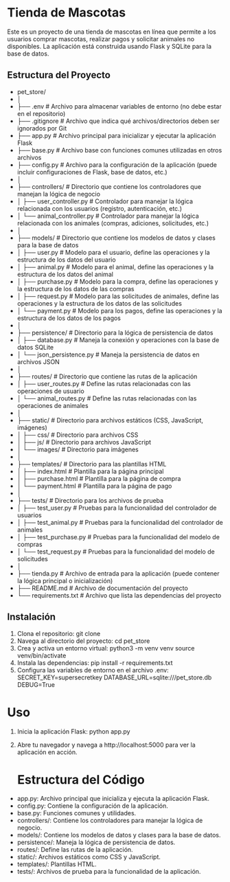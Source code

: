 # Tienda de Mascotas

Este es un proyecto de una tienda de mascotas en línea que permite a los usuarios comprar mascotas, realizar pagos y solicitar animales no disponibles. La aplicación está construida usando Flask y SQLite para la base de datos.

## Estructura del Proyecto

- pet_store/
- │
- ├── .env # Archivo para almacenar variables de entorno (no debe estar en el repositorio)
- ├── .gitignore # Archivo que indica qué archivos/directorios deben ser ignorados por Git
- ├── app.py # Archivo principal para inicializar y ejecutar la aplicación Flask
- ├── base.py # Archivo base con funciones comunes utilizadas en otros archivos
- ├── config.py # Archivo para la configuración de la aplicación (puede incluir configuraciones de Flask, base de datos, etc.)
- │
- ├── controllers/ # Directorio que contiene los controladores que manejan la lógica de negocio
- │ ├── user_controller.py # Controlador para manejar la lógica relacionada con los usuarios (registro, autenticación, etc.)
- │ └── animal_controller.py # Controlador para manejar la lógica relacionada con los animales (compras, adiciones, solicitudes, etc.)
- │
- ├── models/ # Directorio que contiene los modelos de datos y clases para la base de datos
- │ ├── user.py # Modelo para el usuario, define las operaciones y la estructura de los datos del usuario
- │ ├── animal.py # Modelo para el animal, define las operaciones y la estructura de los datos del animal
- │ ├── purchase.py # Modelo para la compra, define las operaciones y la estructura de los datos de las compras
- │ ├── request.py # Modelo para las solicitudes de animales, define las operaciones y la estructura de los datos de las solicitudes
- │ └── payment.py # Modelo para los pagos, define las operaciones y la estructura de los datos de los pagos
- │
- ├── persistence/ # Directorio para la lógica de persistencia de datos
- │ ├── database.py # Maneja la conexión y operaciones con la base de datos SQLite
- │ └── json_persistence.py # Maneja la persistencia de datos en archivos JSON
- │
- ├── routes/ # Directorio que contiene las rutas de la aplicación
- │ ├── user_routes.py # Define las rutas relacionadas con las operaciones de usuario
- │ └── animal_routes.py # Define las rutas relacionadas con las operaciones de animales
- │
- ├── static/ # Directorio para archivos estáticos (CSS, JavaScript, imágenes)
- │ ├── css/ # Directorio para archivos CSS
- │ ├── js/ # Directorio para archivos JavaScript
- │ └── images/ # Directorio para imágenes
- │
- ├── templates/ # Directorio para las plantillas HTML
- │ ├── index.html # Plantilla para la página principal
- │ ├── purchase.html # Plantilla para la página de compra
- │ └── payment.html # Plantilla para la página de pago
- │
- ├── tests/ # Directorio para los archivos de prueba
- │ ├── test_user.py # Pruebas para la funcionalidad del controlador de usuarios
- │ ├── test_animal.py # Pruebas para la funcionalidad del controlador de animales
- │ ├── test_purchase.py # Pruebas para la funcionalidad del modelo de compras
- │ └── test_request.py # Pruebas para la funcionalidad del modelo de solicitudes
- │
- ├── tienda.py # Archivo de entrada para la aplicación (puede contener la lógica principal o inicialización)
- ├── README.md # Archivo de documentación del proyecto
- └── requirements.txt # Archivo que lista las dependencias del proyecto



## Instalación

1. Clona el repositorio:
   git clone <url-del-repositorio>
2. Navega al directorio del proyecto:
    cd pet_store
3. Crea y activa un entorno virtual:
    python3 -m venv venv
    source venv/bin/activate
4. Instala las dependencias:
    pip install -r requirements.txt
5. Configura las variables de entorno en el archivo .env:
    SECRET_KEY=supersecretkey
    DATABASE_URL=sqlite:///pet_store.db
    DEBUG=True

# Uso

1. Inicia la aplicación Flask:
    python app.py
2. Abre tu navegador y navega a http://localhost:5000 para ver la aplicación en acción.

    # Estructura del Código
- app.py: Archivo principal que inicializa y ejecuta la aplicación Flask.
- config.py: Contiene la configuración de la aplicación.
- base.py: Funciones comunes y utilidades.
- controllers/: Contiene los controladores para manejar la lógica de negocio.
- models/: Contiene los modelos de datos y clases para la base de datos.
- persistence/: Maneja la lógica de persistencia de datos.
- routes/: Define las rutas de la aplicación.
- static/: Archivos estáticos como CSS y JavaScript.
- templates/: Plantillas HTML.
- tests/: Archivos de prueba para la funcionalidad de la aplicación.

